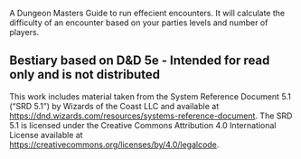A Dungeon Masters Guide to run effecient encounters. It will calculate the difficulty of an encounter based on your parties levels and number of players.


## Bestiary based on D&D 5e - Intended for read only and is not distributed
This work includes material taken from the System Reference Document 5.1 (“SRD 5.1”) by Wizards of
the Coast LLC and available at https://dnd.wizards.com/resources/systems-reference-document. The
SRD 5.1 is licensed under the Creative Commons Attribution 4.0 International License available at
https://creativecommons.org/licenses/by/4.0/legalcode.

##